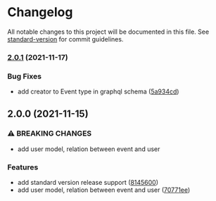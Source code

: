 # Changelog

All notable changes to this project will be documented in this file. See [standard-version](https://github.com/conventional-changelog/standard-version) for commit guidelines.

### [2.0.1](https://github.com/camcaro/graphql-react-events-manager/compare/v2.0.0...v2.0.1) (2021-11-17)


### Bug Fixes

* add creator to Event type in graphql schema ([5a934cd](https://github.com/camcaro/graphql-react-events-manager/commit/5a934cd2f8bbaafd38b6f1ee8c447b8890e35a22))

## 2.0.0 (2021-11-15)


### ⚠ BREAKING CHANGES

* add user model, relation between event and user

### Features

* add standard version release support ([8145600](https://github.com/camcaro/graphql-react-events-manager/commit/81456002fcf6807be0b979d06404f656a69b96ca))
* add user model, relation between event and user ([70771ee](https://github.com/camcaro/graphql-react-events-manager/commit/70771eeec18ca688aa253bb037eb18ea9e5b8245))
